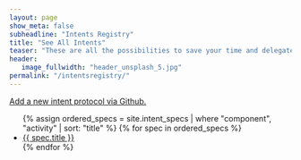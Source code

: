 ```yaml
---
layout: page
show_meta: false
subheadline: "Intents Registry"
title: "See All Intents"
teaser: "These are all the possibilities to save your time and delegate to other apps."
header:
   image_fullwidth: "header_unsplash_5.jpg"
permalink: "/intentsregistry/"
---
```

<a href="https://github.com/openintents/openintents.github.io/new/master/_intent_specs">Add a new intent protocol via Github.</a>
<ul>
    {% assign ordered_specs = site.intent_specs | where "component", "activity" | sort: "title" %}
    {% for spec in ordered_specs %}
    <li><a href="{{ site.url }}/action/{{ spec.action | slugify  }}">{{ spec.title }}</a></li>
    {% endfor %}
</ul>
